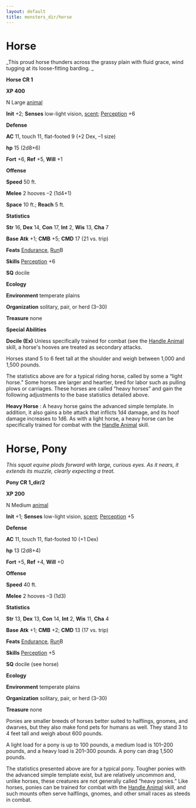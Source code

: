 ```yaml
---
layout: default
title: monsters_dir/horse
---
```

# Horse

_This proud horse thunders across the grassy plain with fluid grace, wind tugging at its loose-fitting barding. _

**Horse CR 1**

**XP 400**

N Large [animal](creatureTypes#_animal)

**Init** +2; **Senses** low-light vision, [scent](universalMonsterRules#_scent); [Perception](../skills_dir/perception#_perception) +6

**Defense**

**AC** 11, touch 11, flat-footed 9 (+2 Dex, –1 size)

**hp** 15 (2d8+6)

**Fort** +6, **Ref** +5, **Will** +1

**Offense**

**Speed** 50 ft.

**Melee** 2 hooves –2 (1d4+1)

**Space** 10 ft.; **Reach** 5 ft.

**Statistics**

**Str** 16, **Dex** 14, **Con** 17, **Int** 2, **Wis** 13, **Cha** 7

**Base**  **Atk** +1; **CMB** +5; **CMD** 17 (21 vs. trip)

**Feats** [Endurance](../feats#_endurance), [Run](../feats#_run)B

**Skills** [Perception](../skills_dir/perception#_perception) +6

**SQ** docile

**Ecology**

**Environment** temperate plains

**Organization** solitary, pair, or herd (3–30)

**Treasure** none

**Special Abilities**

**Docile (Ex)** Unless specifically trained for combat (see the [Handle Animal](../skills_dir/handleAnimal#_handle-animal) skill, a horse's hooves are treated as secondary attacks.

Horses stand 5 to 6 feet tall at the shoulder and weigh between 1,000 and 1,500 pounds.

The statistics above are for a typical riding horse, called by some a “light horse.” Some horses are larger and heartier, bred for labor such as pulling plows or carriages. These horses are called “heavy horses” and gain the following adjustments to the base statistics detailed above.

**Heavy Horse** : A heavy horse gains the advanced simple template. In addition, it also gains a bite attack that inflicts 1d4 damage, and its hoof damage increases to 1d6. As with a light horse, a heavy horse can be specifically trained for combat with the [Handle Animal](../skills_dir/handleAnimal#_handle-animal) skill.

# Horse, Pony

_This squat equine plods forward with large, curious eyes. As it nears, it extends its muzzle, clearly expecting a treat._

**Pony CR 1_dir/2**

**XP 200**

N Medium [animal](creatureTypes#_animal)

**Init** +1; **Senses** low-light vision, [scent](universalMonsterRules#_scent); [Perception](../skills_dir/perception#_perception) +5

**Defense**

**AC** 11, touch 11, flat-footed 10 (+1 Dex)

**hp** 13 (2d8+4)

**Fort** +5, **Ref** +4, **Will** +0

**Offense**

**Speed** 40 ft.

**Melee** 2 hooves –3 (1d3)

**Statistics**

**Str** 13, **Dex** 13, **Con** 14, **Int** 2, **Wis** 11, **Cha** 4

**Base**  **Atk** +1; **CMB** +2; **CMD** 13 (17 vs. trip)

**Feats** [Endurance](../feats#_endurance), [Run](../feats#_run)B

**Skills** [Perception](../skills_dir/perception#_perception) +5

**SQ** docile (see horse)

**Ecology**

**Environment** temperate plains

**Organization** solitary, pair, or herd (3–30)

**Treasure** none

Ponies are smaller breeds of horses better suited to halflings, gnomes, and dwarves, but they also make fond pets for humans as well. They stand 3 to 4 feet tall and weigh about 600 pounds.

A light load for a pony is up to 100 pounds, a medium load is 101–200 pounds, and a heavy load is 201–300 pounds. A pony can drag 1,500 pounds.

The statistics presented above are for a typical pony. Tougher ponies with the advanced simple template exist, but are relatively uncommon and, unlike horses, these creatures are not generally called “heavy ponies.” Like horses, ponies can be trained for combat with the [Handle Animal](../skills_dir/handleAnimal#_handle-animal) skill, and such mounts often serve halflings, gnomes, and other small races as steeds in combat.


